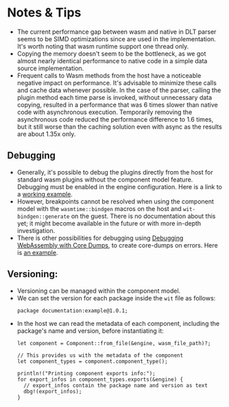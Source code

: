 # Notes & Tips

- The current performance gap between wasm and native in DLT parser seems to be SIMD optimizations since are used in the implementation. It's worth noting that wasm runtime support one thread only.
- Copying the memory doesn't seem to be the bottleneck, as we got almost nearly identical performance to native code in a simple data source implementation. 
- Frequent calls to Wasm methods from the host have a noticeable negative impact on performance. It's advisable to minimize these calls and cache data whenever possible. In the case of the parser, calling the plugin method each time parse is invoked, without unnecessary data copying, resulted in a performance that was 6 times slower than native code with asynchronous execution. Temporarily removing the asynchronous code reduced the performance difference to 1.6 times, but it still worse than the caching solution even with async as the results are about 1.35x only. 

## Debugging
- Generally, it's possible to debug the plugins directly from the host for standard wasm plugins without the component model feature. Debugging must be enabled in the engine configuration. Here is a link to a [working example](https://docs.wasmtime.dev/examples-rust-debugging.html).
- However, breakpoints cannot be resolved when using the component model with the `wasmtime::bindgen` macros on the host and `wit-bindgen::generate` on the guest. There is no documentation about this yet; it might become available in the future or with more in-depth investigation.
- There is other possibilities for debugging using [Debugging WebAssembly with Core Dumps](https://docs.wasmtime.dev/examples-debugging-core-dumps.html), to create core-dumps on errors. Here is [an example](https://docs.wasmtime.dev/examples-rust-core-dumps.html).  

## Versioning:

- Versioning can be managed within the component model.
- We can set the version for each package inside the `wit` file as follows:
  ```wit
  package documentation:example@1.0.1;
  ```
- In the host we can read the metadata of each component, including the package's name and version, before instantiating it:
  ```rust,ignore
  let component = Component::from_file(&engine, wasm_file_path)?;

  // This provides us with the metadata of the component
  let component_types = component.component_type();

  println!("Printing component exports info:");
  for export_infos in component_types.exports(&engine) {
    // export_infos contain the package name and version as text
    dbg!(export_infos);
  }
  ```
